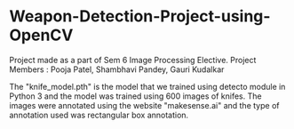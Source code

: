 # Weapon-Detection-Project-using-OpenCV
 Project made as a part of Sem 6 Image Processing Elective. Project Members : Pooja Patel, Shambhavi Pandey, Gauri Kudalkar

The "knife_model.pth" is the model that we trained using detecto module in Python 3 and the model was trained using 600 images of knifes.
The images were annotated using the website "makesense.ai" and the type of annotation used was rectangular box annotation.
